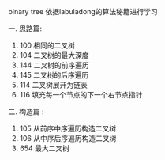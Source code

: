 binary tree 依据labuladong的算法秘籍进行学习

一. 思路篇:
1. 100 相同的二叉树
2. 104 二叉树的最大深度
3. 144 二叉树的前序遍历
4. 145 二叉树的后序遍历
5. 114 二叉树展开为链表
6. 116 填充每一个节点的下一个右节点指针

二. 构造篇 :
1. 105 从前序中序遍历构造二叉树
2. 106 从中序后序遍历构造二叉树
3. 654 最大二叉树